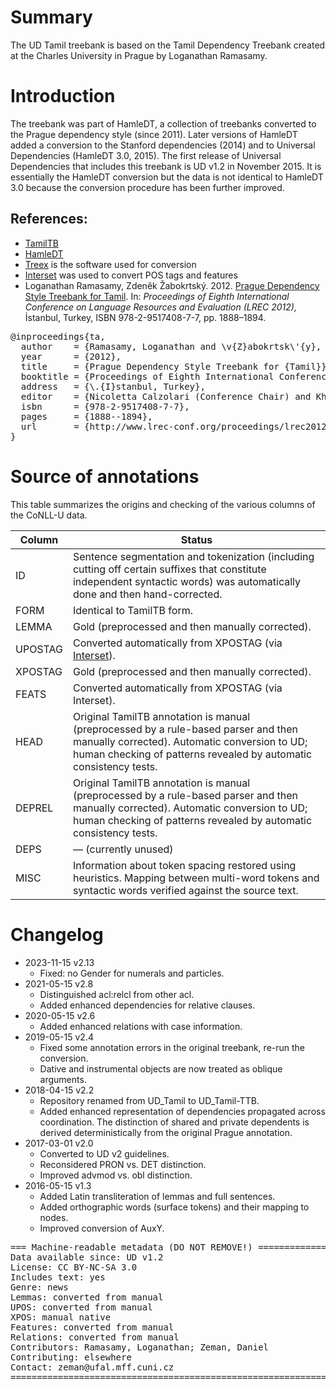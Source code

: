 # Summary

The UD Tamil treebank is based on the Tamil Dependency Treebank created at the
Charles University in Prague by Loganathan Ramasamy.


# Introduction

The treebank was part of
HamleDT, a collection of treebanks converted to the Prague dependency style
(since 2011). Later versions of HamleDT added a conversion to the Stanford
dependencies (2014) and to Universal Dependencies (HamleDT 3.0, 2015). The
first release of Universal Dependencies that includes this treebank is UD v1.2
in November 2015. It is essentially the HamleDT conversion but the data is not
identical to HamleDT 3.0 because the conversion procedure has been further
improved.

## References:

* [TamilTB](http://ufal.mff.cuni.cz/~ramasamy/tamiltb/0.1/)
* [HamleDT](http://ufal.mff.cuni.cz/hamledt)
* [Treex](http://ufal.mff.cuni.cz/treex) is the software used for conversion
* [Interset](http://ufal.mff.cuni.cz/interset) was used to convert POS tags and features
* Loganathan Ramasamy, Zdeněk Žabokrtský. 2012.
  [Prague Dependency Style Treebank for Tamil](http://www.lrec-conf.org/proceedings/lrec2012/summaries/456.html).
  In: *Proceedings of Eighth International Conference on Language Resources and Evaluation (LREC 2012),*
  İstanbul, Turkey, ISBN 978-2-9517408-7-7, pp. 1888–1894.

<pre>
@inproceedings{ta,
  author    = {Ramasamy, Loganathan and \v{Z}abokrtsk\'{y}, Zden\v{e}k},
  year      = {2012},
  title     = {Prague Dependency Style Treebank for {Tamil}},
  booktitle = {Proceedings of Eighth International Conference on Language Resources and Evaluation ({LREC} 2012)},
  address   = {\.{I}stanbul, Turkey},
  editor    = {Nicoletta Calzolari (Conference Chair) and Khalid Choukri and Thierry Declerck and Mehmet Uğur Doğan and Bente Maegaard and Joseph Mariani and Asuncion Moreno and Jan Odijk and Stelios Piperidis},
  isbn      = {978-2-9517408-7-7},
  pages     = {1888--1894},
  url       = {http://www.lrec-conf.org/proceedings/lrec2012/summaries/456.html}
}
</pre>


# Source of annotations

This table summarizes the origins and checking of the various columns of the CoNLL-U data.

| Column | Status |
| ------ | ------ |
| ID | Sentence segmentation and tokenization (including cutting off certain suffixes that constitute independent syntactic words) was automatically done and then hand-corrected. |
| FORM | Identical to TamilTB form. |
| LEMMA | Gold (preprocessed and then manually corrected). |
| UPOSTAG | Converted automatically from XPOSTAG (via [Interset](https://ufal.mff.cuni.cz/interset)). |
| XPOSTAG | Gold (preprocessed and then manually corrected). |
| FEATS | Converted automatically from XPOSTAG (via Interset). |
| HEAD | Original TamilTB annotation is manual (preprocessed by a rule-based parser and then manually corrected). Automatic conversion to UD; human checking of patterns revealed by automatic consistency tests. |
| DEPREL | Original TamilTB annotation is manual (preprocessed by a rule-based parser and then manually corrected). Automatic conversion to UD; human checking of patterns revealed by automatic consistency tests. |
| DEPS | &mdash; (currently unused) |
| MISC | Information about token spacing restored using heuristics. Mapping between multi-word tokens and syntactic words verified against the source text. |


# Changelog

* 2023-11-15 v2.13
  * Fixed: no Gender for numerals and particles.
* 2021-05-15 v2.8
  * Distinguished acl:relcl from other acl.
  * Added enhanced dependencies for relative clauses.
* 2020-05-15 v2.6
  * Added enhanced relations with case information.
* 2019-05-15 v2.4
  * Fixed some annotation errors in the original treebank, re-run the conversion.
  * Dative and instrumental objects are now treated as oblique arguments.
* 2018-04-15 v2.2
  * Repository renamed from UD_Tamil to UD_Tamil-TTB.
  * Added enhanced representation of dependencies propagated across coordination.
    The distinction of shared and private dependents is derived deterministically from the original Prague annotation.
* 2017-03-01 v2.0
  * Converted to UD v2 guidelines.
  * Reconsidered PRON vs. DET distinction.
  * Improved advmod vs. obl distinction.
* 2016-05-15 v1.3
  * Added Latin transliteration of lemmas and full sentences.
  * Added orthographic words (surface tokens) and their mapping to nodes.
  * Improved conversion of AuxY.


<pre>
=== Machine-readable metadata (DO NOT REMOVE!) ================================
Data available since: UD v1.2
License: CC BY-NC-SA 3.0
Includes text: yes
Genre: news
Lemmas: converted from manual
UPOS: converted from manual
XPOS: manual native
Features: converted from manual
Relations: converted from manual
Contributors: Ramasamy, Loganathan; Zeman, Daniel
Contributing: elsewhere
Contact: zeman@ufal.mff.cuni.cz
===============================================================================
</pre>
